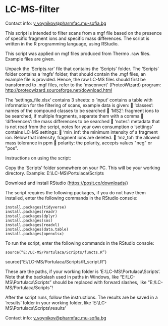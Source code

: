 # LC-MS-filter

Contact info: y_voynikov@pharmfac.mu-sofia.bg

This script is intended to filter scans from a mgf file based on the presence of specific fragment ions and specific mass differences. The script is written in the R programming language, using RStudio.

This script was applied on mgf files produced from Thermo .raw files. Example files are given.

Unpack the 'Scripts.rar' file that contains the 'Scripts' folder.
The ‘Scripts’ folder contains a ‘mgfs’ folder, that should contain the .mgf files, an example file is provided. Hence, the raw LC-MS files should first be transformed to .mgf files, refer to the 'msconvert' (ProteoWizard) program:  http://proteowizard.sourceforge.net/download.html

The ‘settings_file.xlsx’ contains 3 sheets: 
o	‘input’ contains a table with information for the filtering of scans, example data is given:
	‘classes’: names of the compound classes to be searched
	‘MS2’: fragment ions to be searched, if multiple fragments, separate them with a comma
	‘differences’: the mass differences to be searched
	‘notes’: metadata that is not read from the script, notes for your own consumption
o	‘settings’ contains LC-MS settings:
	‘min_int’: the minimum intensity of a fragment ion. Below that intensity, fragment ions are deleted.
	‘mz_tol’: the allowed mass tolerance in ppm
	polarity: the polarity, accepts values "neg" or "pos".
		
Instructions on using the script:

Copy the ‘Scripts’ folder somewhere on your PC. This will be your working directory.
Example: 
E:\LC-MS\Portulaca\Scripts

Download and install RStudio (https://posit.co/downloads/)

The script requires the following packages, if you do not have them installed, enter the following commands in the RStudio console:

	install.packages(tidyverse) 	
	install.packages(readr) 		
	install.packages(dplyr) 		
	install.packages(sos)			
	install.packages(readxl)	
	install.packages(data.table)
	install.packages(openxlsx)	

To run the script, enter the following commands in the RStudio console:

	source(“E:/LC-MS/Portulaca/Scripts/functs.R”)
source(“E:/LC-MS/Portulaca/Scripts/R_script.R”)

These are the paths, if your working folder is ‘E:\LC-MS\Portulaca\Scripts’.
Note that the backslash used in paths in Windows, like “E:\LC-MS\Portulaca\Scripts” should be replaced with forward slashes, like “E:/LC-MS/Portulaca/Scripts”!

After the script runs, follow the instructions.
The results are be saved in a ‘results’ folder in your working folder, like ‘E:\LC-MS\Portulaca\Scripts\results’

Contact info: y_voynikov@pharmfac.mu-sofia.bg
